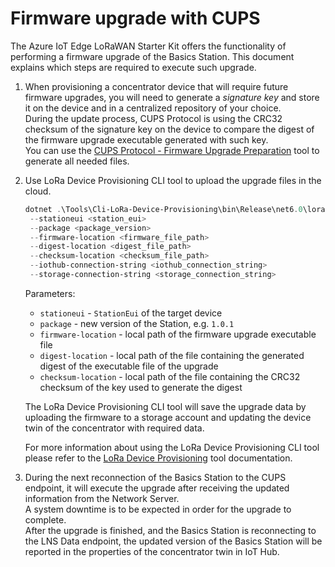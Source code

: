 # Firmware upgrade with CUPS

The Azure IoT Edge LoRaWAN Starter Kit offers the functionality of performing a
firmware upgrade of the Basics Station. This document explains which steps are
required to execute such upgrade.

1. When provisioning a concentrator device that will require future firmware
   upgrades, you will need to generate a *signature key* and store it on the
   device and in a centralized repository of your choice.  
   During the update process, CUPS Protocol is using the CRC32 checksum of
   the signature key on the device to compare the digest of the firmware
   upgrade executable generated with such key.  
   You can use the
   [CUPS Protocol - Firmware Upgrade Preparation](../tools/cups-firmware-file-preparation.md)
   tool to generate all needed files.

1. Use LoRa Device Provisioning CLI tool to upload the upgrade files in the cloud.

   ```powershell
   dotnet .\Tools\Cli-LoRa-Device-Provisioning\bin\Release\net6.0\loradeviceprovisioning.dll upgrade-firmware 
    --stationeui <station_eui> 
    --package <package_version> 
    --firmware-location <firmware_file_path> 
    --digest-location <digest_file_path> 
    --checksum-location <checksum_file_path>
    --iothub-connection-string <iothub_connection_string> 
    --storage-connection-string <storage_connection_string>
   ```

   Parameters:

   - `stationeui` - `StationEui` of the target device
   - `package` - new version of the Station, e.g. `1.0.1`
   - `firmware-location` - local path of the firmware upgrade executable file
   - `digest-location` - local path of the file containing the generated digest
     of the executable file of the upgrade
   - `checksum-location` - local path of the file containing the CRC32 checksum
     of the key used to generate the digest

   The LoRa Device Provisioning CLI tool will save the upgrade data by uploading
   the firmware to a storage account and updating the device twin of the
   concentrator with required data.

   For more information about using the LoRa Device Provisioning CLI tool please
   refer to the [LoRa Device Provisioning](../tools/device-provisioning.md#upgrade-firmware) tool
   documentation.

1. During the next reconnection of the Basics Station to the CUPS endpoint,
   it will execute the upgrade after receiving the updated information from the
   Network Server.  
   A system downtime is to be expected in order for the upgrade to complete.  
   After the upgrade is finished, and the Basics Station is reconnecting to the
   LNS Data endpoint, the updated version of the Basics Station will be reported
   in the properties of the concentrator twin in IoT Hub.
